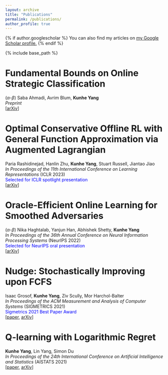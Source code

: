 ```yaml
---
layout: archive
title: "Publications"
permalink: /publications/
author_profile: true
---
```


{% if author.googlescholar %}
  You can also find my articles on <u><a href="{{author.googlescholar}}">my Google Scholar profile</a>.</u>
{% endif %}

{% include base_path %}

# Fundamental Bounds on Online Strategic Classification
($\alpha$-$\beta$) Saba Ahmadi, Avrim Blum, **Kunhe Yang**  
*Preprint*  
[[arXiv](https://arxiv.org/abs/2302.12355)]  

# Optimal Conservative Offline RL with General Function Approximation via Augmented Lagrangian
Paria Rashidinejad, Hanlin Zhu, **Kunhe Yang**, Stuart Russell, Jiantao Jiao  
*In Proceedings of the 11th International Conference on Learning Representations* (ICLR 2023)  
<span style="color:blue">Selected for ICLR spotlight presentation</span>  
[[arXiv](https://arxiv.org/abs/2211.00716)]  

# Oracle-Efficient Online Learning for Smoothed Adversaries
($\alpha$-$\beta$) Nika Haghtalab, Yanjun Han, Abhishek Shetty, **Kunhe Yang**  
*In Proceedings of the 36th Annual Conference on Neural Information Processing Systems* (NeurIPS 2022)  
<span style="color:blue">Selected for NeurIPS oral presentation</span>  
[[arXiv](https://arxiv.org/abs/2202.08549)]  


# Nudge: Stochastically Improving upon FCFS
Isaac Grosof, **Kunhe Yang**, Ziv Scully, Mor Harchol-Balter  
*In Proceedings of the ACM Measurement and Analysis of Computer Systems* (SIGMETRICS 2021)  
<span style="color:blue">Sigmetrics 2021 Best Paper Award</span>  
[[paper](https://dl.acm.org/doi/abs/10.1145/3410220.3460102), [arXiv](https://arxiv.org/abs/2106.01492)]  


# Q-learning with Logarithmic Regret
**Kunhe Yang**, Lin Yang, Simon Du  
*In Proceedings of the 24th International Conference on Artificial Intelligence and Statistics* (AISTATS 2021)  
[[paper](https://proceedings.mlr.press/v130/yang21b.html), [arXiv](https://arxiv.org/abs/2006.09118)]